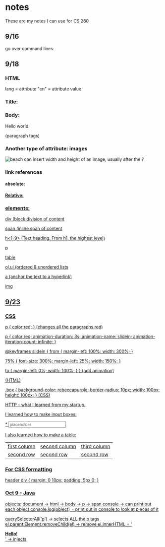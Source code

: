 # notes
These are my notes I can use for CS 260

## 9/16

go over command lines

## 9/18

### HTML


<html lang="en">
  lang = attribute
  "en" = attribute value
</html>

### Title:
<head> 
</head>

### Body:
<body>
  <p>Hello world</p> (paragraph tags)
</body>

### Another type of attribute: images
<img alt = "beach"
src="https://images.pexels.com/photos/21787/pexels-photo.jpg?w=600&h=300"/>
can insert width and height of an image, usually after the ?

### link references 

#### absolute:
<a href="https://cs260.click/profile.png">

#### Relative:
<a href="profile.png" />

### elements:
div (block division of content

span (inline span of content

h<1-9> (Text heading. From h1, the highest level)

p

table

ol,ul (ordered & unordered lists

a (anchor the text to a hyperlink)

img

## 9/23

### CSS

p {
  color:red;
}
(changes all the paragraphs red)

p {
  color:red;
  animation-duration: 3s;
  animation-name: slidein;
  animation-iteration-count: infinite;
}

@keyframes slidein {
  from {
    margin-left: 100%;
    width: 300%;
  }

  75% {
    font-size: 300%;
    margin-left: 25%;
    width: 150%;
  }

  to {
    margin-left: 0%;
    width: 100%;
  }
}
(add animation)

<div class="box"></div> (HTML)

.box {
  background-color: rebeccapurple;
  border-radius: 10px;
  width: 100px;
  height: 100px;
}
(CSS)


HTTP - what I learned from my startup.

I learned how to make input boxes: <div> <span>*</span>
<input type="text" placeholder="placeholder">
</div>

I also learned how to make a table:
<table>
  <thead>
    <tbody>
      <tr>
        <td>first column</td>
        <td>second column</td>
        <td>third column</td>
      </tr>
      <tr>
        <td>second row</td>
        <td>second row</td>
        <td>second row</td>
      </tr>
    </tbody>
  </thead>
</table>

### For CSS formatting

header div {
  margin: 0 10px; 
  padding: 5px 0;
}

### Oct 9 - Java

objects:
document -> html -> body -> p -> span
console -> can print out each object
console.log(object) = print out in console to look at pieces of it

querySelectorAll('p') -> selects ALL the p tags
el.parent.Element.removeChild(el) -> remove
el.innerHTML = '<div class="injected"><b>Hello</b>!</div>' -> injects

